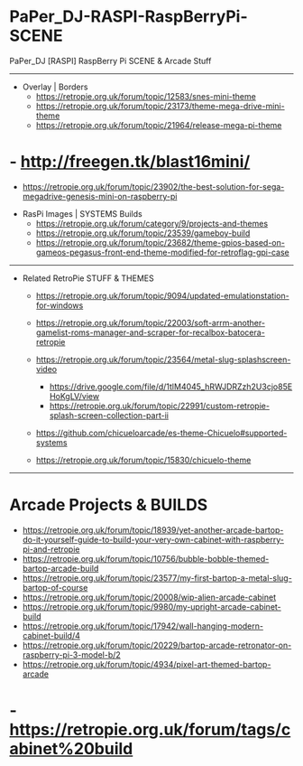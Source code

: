 # PaPer_DJ-RASPI-RaspBerryPi-SCENE
PaPer_DJ [RASPI] RaspBerry Pi SCENE &amp; Arcade Stuff

---------------------------------------------------------------------

* Overlay | Borders
  - https://retropie.org.uk/forum/topic/12583/snes-mini-theme
  - https://retropie.org.uk/forum/topic/23173/theme-mega-drive-mini-theme
  - https://retropie.org.uk/forum/topic/21964/release-mega-pi-theme
#  - http://freegen.tk/blast16mini/
   - https://retropie.org.uk/forum/topic/23902/the-best-solution-for-sega-megadrive-genesis-mini-on-raspberry-pi

* RasPi Images | SYSTEMS Builds
  - https://retropie.org.uk/forum/category/9/projects-and-themes
  - https://retropie.org.uk/forum/topic/23539/gameboy-build
  - https://retropie.org.uk/forum/topic/23682/theme-gpios-based-on-gameos-pegasus-front-end-theme-modified-for-retroflag-gpi-case
  
--------------------------------------------------------------------
  
* Related RetroPie STUFF & THEMES
  - https://retropie.org.uk/forum/topic/9094/updated-emulationstation-for-windows
  - https://retropie.org.uk/forum/topic/22003/soft-arrm-another-gamelist-roms-manager-and-scraper-for-recalbox-batocera-retropie
  
  
  - https://retropie.org.uk/forum/topic/23564/metal-slug-splashscreen-video
      - https://drive.google.com/file/d/1tlM4045_hRWJDRZzh2U3cjo85EHoKgLV/view
      - https://retropie.org.uk/forum/topic/22991/custom-retropie-splash-screen-collection-part-ii
      
  - https://github.com/chicueloarcade/es-theme-Chicuelo#supported-systems
  - https://retropie.org.uk/forum/topic/15830/chicuelo-theme
 
--------------------------------------------------------------------

# Arcade Projects & BUILDS

  - https://retropie.org.uk/forum/topic/18939/yet-another-arcade-bartop-do-it-yourself-guide-to-build-your-very-own-cabinet-with-raspberry-pi-and-retropie
  - https://retropie.org.uk/forum/topic/10756/bubble-bobble-themed-bartop-arcade-build
  - https://retropie.org.uk/forum/topic/23577/my-first-bartop-a-metal-slug-bartop-of-course
  - https://retropie.org.uk/forum/topic/20008/wip-alien-arcade-cabinet
  - https://retropie.org.uk/forum/topic/9980/my-upright-arcade-cabinet-build
  - https://retropie.org.uk/forum/topic/17942/wall-hanging-modern-cabinet-build/4
  - https://retropie.org.uk/forum/topic/20229/bartop-arcade-retronator-on-raspberry-pi-3-model-b/2
  - https://retropie.org.uk/forum/topic/4934/pixel-art-themed-bartop-arcade
  
  
#  - https://retropie.org.uk/forum/tags/cabinet%20build


